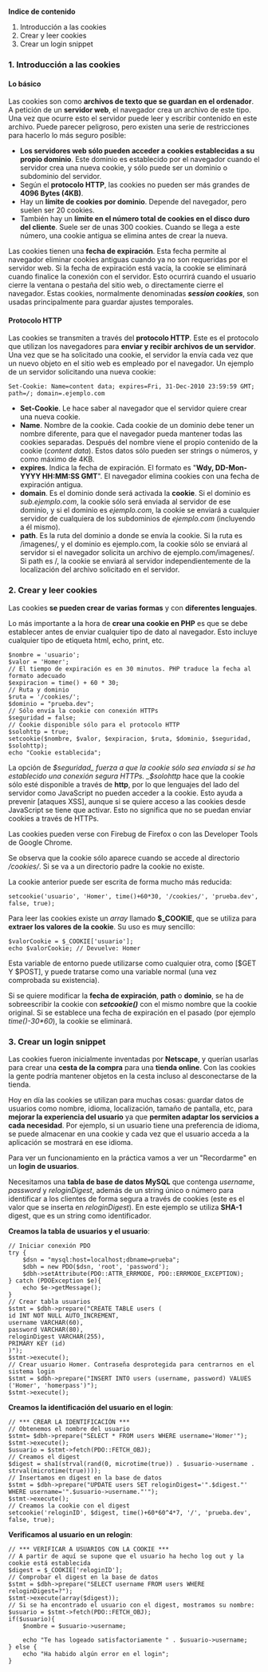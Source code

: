 **Indice de contenido**

1.  Introducción a las cookies
2.  Crear y leer cookies
3.  Crear un login snippet

### 1. Introducción a las cookies

#### **Lo básico**

Las cookies son como **archivos de texto que se guardan en el ordenador**. A petición de un **servidor web**, el navegador crea un archivo de este tipo. Una vez que ocurre esto el servidor puede leer y escribir contenido en este archivo. Puede parecer peligroso, pero existen una serie de restricciones para hacerlo lo más seguro posible:

*   **Los servidores web sólo pueden acceder a cookies establecidas a su propio dominio**. Este dominio es establecido por el navegador cuando el servidor crea una nueva cookie, y sólo puede ser un dominio o subdominio del servidor.
*   Según el **protocolo HTTP**, las cookies no pueden ser más grandes de **4096 Bytes (4KB)**.
*   Hay un **límite de cookies por dominio**. Depende del navegador, pero suelen ser 20 cookies.
*   También hay un **límite en el número total de cookies en el disco duro del cliente**. Suele ser de unas 300 cookies. Cuando se llega a este número, una cookie antigua se elimina antes de crear la nueva.

Las cookies tienen una **fecha de expiración**. Esta fecha permite al navegador eliminar cookies antiguas cuando ya no son requeridas por el servidor web. Si la fecha de expiración está vacía, la cookie se eliminará cuando finalice la conexión con el servidor. Esto ocurrirá cuando el usuario cierre la ventana o pestaña del sitio web, o directamente cierre el navegador. Estas cookies, normalmente denominadas _**session cookies**_, son usadas principalmente para guardar ajustes temporales.

#### **Protocolo HTTP**

Las cookies se transmiten a través del **protocolo HTTP**. Este es el protocolo que utilizan los navegadores para **enviar y recibir archivos de un servidor**. Una vez que se ha solicitado una cookie, el servidor la envía cada vez que un nuevo objeto en el sitio web es empleado por el navegador. Un ejemplo de un servidor solicitando una nueva cookie:

```
Set-Cookie: Name=content data; expires=Fri, 31-Dec-2010 23:59:59 GMT; path=/; domain=.ejemplo.com
```

*   **Set-Cookie**. Le hace saber al navegador que el servidor quiere crear una nueva cookie.
*   **Name**. Nombre de la cookie. Cada cookie de un dominio debe tener un nombre diferente, para que el navegador pueda mantener todas las cookies separadas. Después del nombre viene el propio contenido de la cookie (_content data_). Estos datos sólo pueden ser strings o números, y como máximo de 4KB.
*   **expires**. Indica la fecha de expiración. El formato es "**Wdy, DD-Mon-YYYY HH:MM:SS GMT**". El navegador elimina cookies con una fecha de expiración antigua.
*   **domain**. Es el dominio donde será activada la **cookie**. Si el dominio es _sub.ejemplo.com_, la cookie sólo será enviada al servidor de ese dominio, y si el dominio es _ejemplo.com_, la cookie se enviará a cualquier servidor de cualquiera de los subdominios de _ejemplo.com_ (incluyendo a él mismo).
*   **path**. Es la ruta del dominio a donde se envía la cookie. Si la ruta es /imagenes/, y el dominio es ejemplo.com, la cookie sólo se enviará al servidor si el navegador solicita un archivo de ejemplo.com/imagenes/. Si path es /, la cookie se enviará al servidor independientemente de la localización del archivo solicitado en el servidor.

### 2. Crear y leer cookies

Las cookies **se pueden crear de varias formas** y con **diferentes lenguajes**.

Lo más importante a la hora de **crear una cookie en PHP** es que se debe establecer antes de enviar cualquier tipo de dato al navegador. Esto incluye cualquier tipo de etiqueta html, echo, print, etc. 

```
$nombre = 'usuario';
$valor = 'Homer';
// El tiempo de expiración es en 30 minutos. PHP traduce la fecha al formato adecuado
$expiracion = time() + 60 * 30;
// Ruta y dominio
$ruta = '/cookies/';
$dominio = "prueba.dev";
// Sólo envía la cookie con conexión HTTPs
$seguridad = false;
// Cookie disponible sólo para el protocolo HTTP
$solohttp = true;
setcookie($nombre, $valor, $expiracion, $ruta, $dominio, $seguridad, $solohttp);
echo "Cookie establecida";
```

La opción de _$seguridad_ fuerza a que la cookie sólo sea enviada si se ha establecido una conexión segura HTTPs. _$solohttp_ hace que la cookie sólo esté disponible a través de **http**, por lo que lenguajes del lado del servidor como JavaScript no pueden acceder a la cookie. Esto ayuda a prevenir [ataques XSS], aunque si se quiere acceso a las cookies desde JavaScript se tiene que activar. Esto no significa que no se puedan enviar cookies a través de HTTPs.

Las cookies pueden verse con Firebug de Firefox o con las Developer Tools de Google Chrome.

Se observa que la cookie sólo aparece cuando se accede al directorio _/cookies/_. Si se va a un directorio padre la cookie no existe.

La cookie anterior puede ser escrita de forma mucho más reducida:

```
setcookie('usuario', 'Homer', time()+60*30, '/cookies/', 'prueba.dev', false, true);
```

Para leer las cookies existe un _array_ llamado **$_COOKIE**, que se utiliza para **extraer los valores de la cookie**. Su uso es muy sencillo:

```
$valorCookie = $_COOKIE['usuario'];
echo $valorCookie; // Devuelve: Homer
```

Esta variable de entorno puede utilizarse como cualquier otra, como [$GET Y $POST], y puede tratarse como una variable normal (una vez comprobada su existencia).

Si se quiere modificar la **fecha de expiración**, **path** o **dominio**, se ha de sobreescribir la cookie con _**setcookie()**_ con el mismo nombre que la cookie original. Si se establece una fecha de expiración en el pasado (por ejemplo _time()-30*60_), la cookie se eliminará.

### 3. Crear un login snippet

Las cookies fueron inicialmente inventadas por **Netscape**, y querían usarlas para crear una **cesta de la compra** para una **tienda online**. Con las cookies la gente podría mantener objetos en la cesta incluso al desconectarse de la tienda.

Hoy en día las cookies se utilizan para muchas cosas: guardar datos de usuarios como nombre, idioma, localización, tamaño de pantalla, etc, para **mejorar la experiencia del usuario** ya que **permiten adaptar los servicios a cada necesidad**. Por ejemplo, si un usuario tiene una preferencia de idioma, se puede almacenar en una cookie y cada vez que el usuario acceda a la aplicación se mostrará en ese idioma.

Para ver un funcionamiento en la práctica vamos a ver un "Recordarme" en un **login de usuarios**.

Necesitamos una **tabla de base de datos MySQL** que contenga _username_, _password_ y _reloginDigest_, además de un string único o número para identificar a los clientes de forma segura a través de cookies (este es el valor que se inserta en _reloginDigest_). En este ejemplo se utiliza **SHA-1** digest, que es un string como identificador.

**Creamos la tabla de usuarios y el usuario**:

```
// Iniciar conexión PDO
try {
    $dsn = "mysql:host=localhost;dbname=prueba";
    $dbh = new PDO($dsn, 'root', 'password');
    $dbh->setAttribute(PDO::ATTR_ERRMODE, PDO::ERRMODE_EXCEPTION);
} catch (PDOException $e){
    echo $e->getMessage();
}
// Crear tabla usuarios
$stmt = $dbh->prepare("CREATE TABLE users (
id INT NOT NULL AUTO_INCREMENT,
username VARCHAR(60),
password VARCHAR(80),
reloginDigest VARCHAR(255),
PRIMARY KEY (id)
)");
$stmt->execute();
// Crear usuario Homer. Contraseña desprotegida para centrarnos en el sistema login
$stmt = $dbh->prepare("INSERT INTO users (username, password) VALUES ('Homer', 'homerpass')");
$stmt->execute();
```

**Creamos la identificación del usuario en el login**:

```
// *** CREAR LA IDENTIFICACIÓN ***
// Obtenemos el nombre del usuario
$stmt= $dbh->prepare("SELECT * FROM users WHERE username='Homer'");
$stmt->execute();
$usuario = $stmt->fetch(PDO::FETCH_OBJ);
// Creamos el digest
$digest = sha1(strval(rand(0, microtime(true)) . $usuario->username . strval(microtime(true))));
// Insertamos en digest en la base de datos
$stmt = $dbh->prepare("UPDATE users SET reloginDigest='".$digest."' WHERE username='".$usuario->username."'");
$stmt->execute();
// Creamos la cookie con el digest
setcookie('reloginID', $digest, time()+60*60^4*7, '/', 'prueba.dev', false, true);
```

**Verificamos al usuario en un relogin**:

```
// *** VERIFICAR A USUARIOS CON LA COOKIE ***
// A partir de aquí se supone que el usuario ha hecho log out y la cookie está establecida
$digest = $_COOKIE['reloginID'];
// Comprobar el digest en la base de datos
$stmt = $dbh->prepare("SELECT username FROM users WHERE reloginDigest=?");
$stmt->execute(array($digest));
// Si se ha encontrado el usuario con el digest, mostramos su nombre:
$usuario = $stmt->fetch(PDO::FETCH_OBJ);
if($usuario){
    $nombre = $usuario->username;

    echo "Te has logeado satisfactoriamente " . $usuario->username;
} else {
    echo "Ha habido algún error en el login";
}
```
